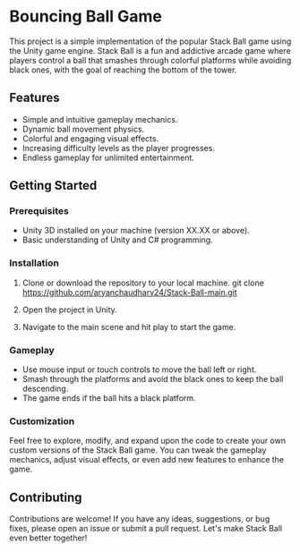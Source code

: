 # Bouncing Ball Game
 This project is a simple implementation of the popular Stack Ball game using the Unity game engine. Stack Ball is a fun and addictive arcade game where players control a ball that smashes through colorful platforms while avoiding black ones, with the goal of reaching the bottom of the tower.

## Features

- Simple and intuitive gameplay mechanics.
- Dynamic ball movement physics.
- Colorful and engaging visual effects.
- Increasing difficulty levels as the player progresses.
- Endless gameplay for unlimited entertainment.

## Getting Started

### Prerequisites

- Unity 3D installed on your machine (version XX.XX or above).
- Basic understanding of Unity and C# programming.

### Installation

1. Clone or download the repository to your local machine.
git clone https://github.com/aryanchaudhary24/Stack-Ball-main.git

2. Open the project in Unity.

3. Navigate to the main scene and hit play to start the game.

### Gameplay

- Use mouse input or touch controls to move the ball left or right.
- Smash through the platforms and avoid the black ones to keep the ball descending.
- The game ends if the ball hits a black platform.

### Customization

Feel free to explore, modify, and expand upon the code to create your own custom versions of the Stack Ball game. You can tweak the gameplay mechanics, adjust visual effects, or even add new features to enhance the game.

## Contributing

Contributions are welcome! If you have any ideas, suggestions, or bug fixes, please open an issue or submit a pull request. Let's make Stack Ball even better together!


